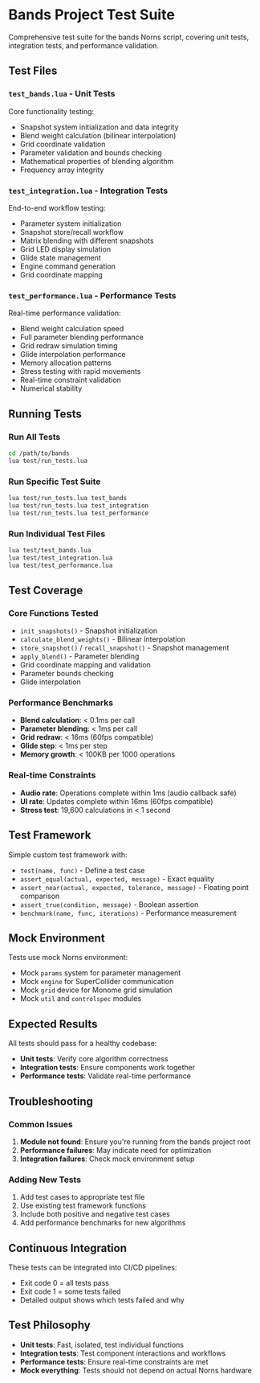 # Bands Project Test Suite

Comprehensive test suite for the bands Norns script, covering unit tests, integration tests, and performance validation.

## Test Files

### `test_bands.lua` - Unit Tests

Core functionality testing:

- Snapshot system initialization and data integrity
- Blend weight calculation (bilinear interpolation)
- Grid coordinate validation
- Parameter validation and bounds checking
- Mathematical properties of blending algorithm
- Frequency array integrity

### `test_integration.lua` - Integration Tests

End-to-end workflow testing:

- Parameter system initialization
- Snapshot store/recall workflow
- Matrix blending with different snapshots
- Grid LED display simulation
- Glide state management
- Engine command generation
- Grid coordinate mapping

### `test_performance.lua` - Performance Tests

Real-time performance validation:

- Blend weight calculation speed
- Full parameter blending performance
- Grid redraw simulation timing
- Glide interpolation performance
- Memory allocation patterns
- Stress testing with rapid movements
- Real-time constraint validation
- Numerical stability

## Running Tests

### Run All Tests

```bash
cd /path/to/bands
lua test/run_tests.lua
```

### Run Specific Test Suite

```bash
lua test/run_tests.lua test_bands
lua test/run_tests.lua test_integration
lua test/run_tests.lua test_performance
```

### Run Individual Test Files

```bash
lua test/test_bands.lua
lua test/test_integration.lua
lua test/test_performance.lua
```

## Test Coverage

### Core Functions Tested

- `init_snapshots()` - Snapshot initialization
- `calculate_blend_weights()` - Bilinear interpolation
- `store_snapshot()` / `recall_snapshot()` - Snapshot management
- `apply_blend()` - Parameter blending
- Grid coordinate mapping and validation
- Parameter bounds checking
- Glide interpolation

### Performance Benchmarks

- **Blend calculation**: < 0.1ms per call
- **Parameter blending**: < 1ms per call
- **Grid redraw**: < 16ms (60fps compatible)
- **Glide step**: < 1ms per step
- **Memory growth**: < 100KB per 1000 operations

### Real-time Constraints

- **Audio rate**: Operations complete within 1ms (audio callback safe)
- **UI rate**: Updates complete within 16ms (60fps compatible)
- **Stress test**: 19,600 calculations in < 1 second

## Test Framework

Simple custom test framework with:

- `test(name, func)` - Define a test case
- `assert_equal(actual, expected, message)` - Exact equality
- `assert_near(actual, expected, tolerance, message)` - Floating point comparison
- `assert_true(condition, message)` - Boolean assertion
- `benchmark(name, func, iterations)` - Performance measurement

## Mock Environment

Tests use mock Norns environment:

- Mock `params` system for parameter management
- Mock `engine` for SuperCollider communication
- Mock `grid` device for Monome grid simulation
- Mock `util` and `controlspec` modules

## Expected Results

All tests should pass for a healthy codebase:

- **Unit tests**: Verify core algorithm correctness
- **Integration tests**: Ensure components work together
- **Performance tests**: Validate real-time performance

## Troubleshooting

### Common Issues

1. **Module not found**: Ensure you're running from the bands project root
2. **Performance failures**: May indicate need for optimization
3. **Integration failures**: Check mock environment setup

### Adding New Tests

1. Add test cases to appropriate test file
2. Use existing test framework functions
3. Include both positive and negative test cases
4. Add performance benchmarks for new algorithms

## Continuous Integration

These tests can be integrated into CI/CD pipelines:

- Exit code 0 = all tests pass
- Exit code 1 = some tests failed
- Detailed output shows which tests failed and why

## Test Philosophy

- **Unit tests**: Fast, isolated, test individual functions
- **Integration tests**: Test component interactions and workflows
- **Performance tests**: Ensure real-time constraints are met
- **Mock everything**: Tests should not depend on actual Norns hardware
